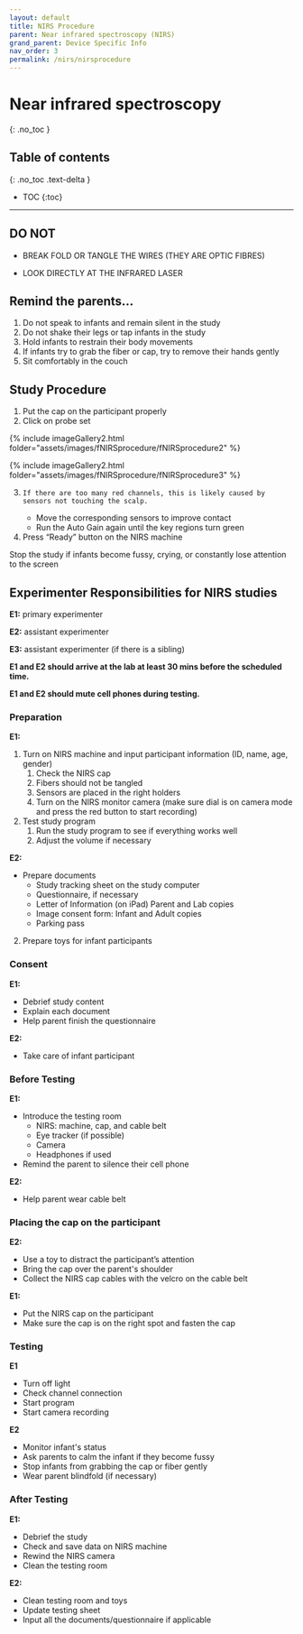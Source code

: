 ```yaml
---
layout: default
title: NIRS Procedure
parent: Near infrared spectroscopy (NIRS)
grand_parent: Device Specific Info
nav_order: 3
permalink: /nirs/nirsprocedure
---
```


# Near infrared spectroscopy
{: .no_toc }

## Table of contents
{: .no_toc .text-delta }

* TOC
{:toc}

---
## DO NOT
- BREAK FOLD OR TANGLE THE WIRES (THEY ARE OPTIC FIBRES)

- LOOK DIRECTLY AT THE INFRARED LASER


## Remind the parents...
1. Do not speak to infants and remain silent in the study 
2. Do not shake their legs or tap infants in the study 
3. Hold infants to restrain their body movements 
4. If infants try to grab the fiber or cap, try to remove their hands gently 
5. Sit comfortably in the couch 

## Study Procedure

1. Put the cap on the participant properly 
2. Click on probe set

 {% include imageGallery2.html folder="assets/images/fNIRSprocedure/fNIRSprocedure2" %}

 
 {% include imageGallery2.html folder="assets/images/fNIRSprocedure/fNIRSprocedure3" %}

 3. 	If there are too many red channels, this is likely caused by sensors not touching the scalp. 
    - Move the corresponding sensors to improve contact
    - Run the Auto Gain again until the key regions turn green 
4. Press “Ready” button on the NIRS machine 

Stop the study if infants become fussy, crying, or constantly lose attention to the screen



## Experimenter Responsibilities for NIRS studies 

**E1:** primary experimenter 

**E2:** assistant experimenter 

**E3:** assistant experimenter (if there is a sibling) 

**E1 and E2 should arrive at the lab at least 30 mins before the scheduled time.**

**E1 and E2 should mute cell phones during testing.**


### Preparation

**E1:** 
1. Turn on NIRS machine and input participant information (ID, name, age, gender)
    1. Check the NIRS cap 
    2. Fibers should not be tangled 
    3. Sensors are placed in the right holders 
    4. Turn on the NIRS monitor camera (make sure dial is on camera mode and press the red button to start recording)
2.	Test study program 
    1. Run the study program to see if everything works well 
    2. Adjust the volume if necessary


**E2:**
- Prepare documents 
    - Study tracking sheet on the study computer
    - Questionnaire, if necessary 
    - Letter of Information (on iPad) Parent and Lab copies 
    - Image consent form: Infant and Adult copies 
    - Parking pass  

2.	Prepare toys for infant participants 
 
    

### Consent

**E1:**
- Debrief study content
- Explain each document  
- Help parent finish the questionnaire 

**E2:**
- Take care of infant participant 

### Before Testing

**E1:**

- Introduce the testing room 
    - NIRS: machine, cap, and cable belt 
    - Eye tracker (if possible) 
    - Camera 
    - Headphones if used
- Remind the parent to silence their cell phone 

**E2:** 
- Help parent wear cable belt

### Placing the cap on the participant

**E2:** 
- Use a toy to distract the participant’s attention 
- Bring the cap over the parent's shoulder
- Collect the NIRS cap cables with the velcro on the cable belt 

**E1:** 
- Put the NIRS cap on the participant 
- Make sure the cap is on the right spot and fasten the cap 

### Testing

**E1**
- Turn off light 
- Check channel connection
- Start program 
- Start camera recording

**E2**
- Monitor infant's status
- Ask parents to calm the infant if they become fussy
- Stop infants from grabbing the cap or fiber gently
- Wear parent blindfold (if necessary) 

### After Testing
**E1:**
- Debrief the study 
- Check and save data on NIRS machine 
- Rewind the NIRS camera
- Clean the testing room

**E2:**
- Clean testing room and toys 
- Update testing sheet 
- Input all the documents/questionnaire if applicable 



 
 